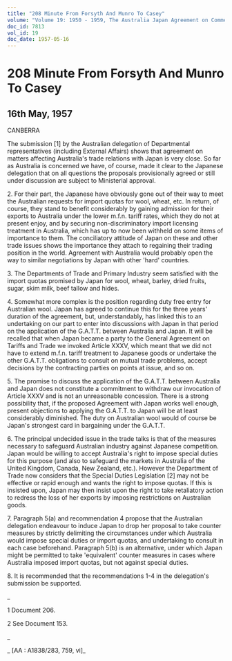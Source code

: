 ```yaml
---
title: "208 Minute From Forsyth And Munro To Casey"
volume: "Volume 19: 1950 - 1959, The Australia Japan Agreement on Commerce"
doc_id: 7813
vol_id: 19
doc_date: 1957-05-16
---
```


# 208 Minute From Forsyth And Munro To Casey

## 16th May, 1957

CANBERRA

The submission [1] by the Australian delegation of Departmental representatives (including External Affairs) shows that agreement on matters affecting Australia's trade relations with Japan is very close. So far as Australia is concerned we have, of course, made it clear to the Japanese delegation that on all questions the proposals provisionally agreed or still under discussion are subject to Ministerial approval.

2\. For their part, the Japanese have obviously gone out of their way to meet the Australian requests for import quotas for wool, wheat, etc. In return, of course, they stand to benefit considerably by gaining admission for their exports to Australia under the lower m.f.n. tariff rates, which they do not at present enjoy, and by securing non-discriminatory import licensing treatment in Australia, which has up to now been withheld on some items of importance to them. The conciliatory attitude of Japan on these and other trade issues shows the importance they attach to regaining their trading position in the world. Agreement with Australia would probably open the way to similar negotiations by Japan with other 'hard' countries.

3\. The Departments of Trade and Primary Industry seem satisfied with the import quotas promised by Japan for wool, wheat, barley, dried fruits, sugar, skim milk, beef tallow and hides.

4\. Somewhat more complex is the position regarding duty free entry for Australian wool. Japan has agreed to continue this for the three years' duration of the agreement, but, understandably, has linked this to an undertaking on our part to enter into discussions with Japan in that period on the application of the G.A.T.T. between Australia and Japan. It will be recalled that when Japan became a party to the General Agreement on Tariffs and Trade we invoked Article XXXV, which meant that we did not have to extend m.f.n. tariff treatment to Japanese goods or undertake the other G.A.T.T. obligations to consult on mutual trade problems, accept decisions by the contracting parties on points at issue, and so on.

5\. The promise to discuss the application of the G.A.T.T. between Australia and Japan does not constitute a commitment to withdraw our invocation of Article XXXV and is not an unreasonable concession. There is a strong possibility that, if the proposed Agreement with Japan works well enough, present objections to applying the G.A.T.T. to Japan will be at least considerably diminished. The duty on Australian wool would of course be Japan's strongest card in bargaining under the G.A.T.T.

6\. The principal undecided issue in the trade talks is that of the measures necessary to safeguard Australian industry against Japanese competition. Japan would be willing to accept Australia's right to impose special duties for this purpose (and also to safeguard the markets in Australia of the United Kingdom, Canada, New Zealand, etc.). However the Department of Trade now considers that the Special Duties Legislation [2] may not be effective or rapid enough and wants the right to impose quotas. If this is insisted upon, Japan may then insist upon the right to take retaliatory action to redress the loss of her exports by imposing restrictions on Australian goods.

7\. Paragraph 5(a) and recommendation 4 propose that the Australian delegation endeavour to induce Japan to drop her proposal to take counter measures by strictly delimiting the circumstances under which Australia would impose special duties or import quotas, and undertaking to consult in each case beforehand. Paragraph 5(b) is an alternative, under which Japan might be permitted to take 'equivalent' counter measures in cases where Australia imposed import quotas, but not against special duties.

8\. It is recommended that the recommendations 1-4 in the delegation's submission be supported.

_

1 Document 206.

2 See Document 153.

_

_ [AA : A1838/283, 759, vi]_
